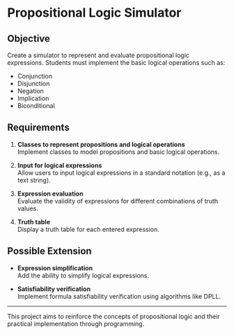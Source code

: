 # Propositional Logic Simulator

## Objective  
Create a simulator to represent and evaluate propositional logic expressions. Students must implement the basic logical operations such as:  
- Conjunction  
- Disjunction  
- Negation  
- Implication  
- Biconditional  

## Requirements  

1. **Classes to represent propositions and logical operations**  
    Implement classes to model propositions and basic logical operations.  

2. **Input for logical expressions**  
    Allow users to input logical expressions in a standard notation (e.g., as a text string).  

3. **Expression evaluation**  
    Evaluate the validity of expressions for different combinations of truth values.  

4. **Truth table**  
    Display a truth table for each entered expression.  

## Possible Extension  

- **Expression simplification**  
  Add the ability to simplify logical expressions.  

- **Satisfiability verification**  
  Implement formula satisfiability verification using algorithms like DPLL.  

---  
This project aims to reinforce the concepts of propositional logic and their practical implementation through programming.  